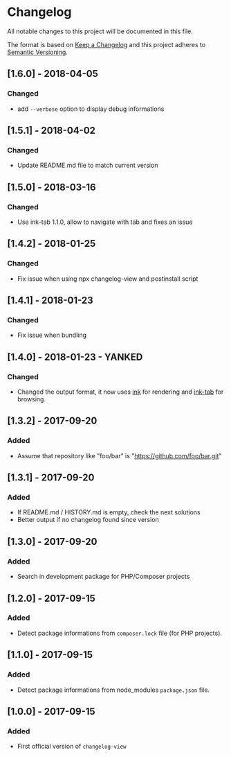 # Changelog
All notable changes to this project will be documented in this file.

The format is based on [Keep a Changelog](http://keepachangelog.com/en/1.0.0/)
and this project adheres to [Semantic Versioning](http://semver.org/spec/v2.0.0.html).

## [1.6.0] - 2018-04-05
### Changed
  * add `--verbose` option to display debug informations

## [1.5.1] - 2018-04-02
### Changed
  * Update README.md file to match current version

## [1.5.0] - 2018-03-16
### Changed
  * Use ink-tab 1.1.0, allow to navigate with tab and fixes an issue

## [1.4.2] - 2018-01-25
### Changed
  * Fix issue when using npx changelog-view and postinstall script

## [1.4.1] - 2018-01-23
### Changed
  * Fix issue when bundling

## [1.4.0] - 2018-01-23 - YANKED
### Changed
  * Changed the output format, it now uses [ink](https://github.com/vadimdemedes/ink) for rendering and [ink-tab](https://github.com/jdeniau/ink-tab) for browsing.

## [1.3.2] - 2017-09-20
### Added
  * Assume that repository like "foo/bar" is "https://github.com/foo/bar.git"

## [1.3.1] - 2017-09-20
### Added
  * If README.md / HISTORY.md is empty, check the next solutions
  * Better output if no changelog found since version


## [1.3.0] - 2017-09-20
### Added
  * Search in development package for PHP/Composer projects


## [1.2.0] - 2017-09-15
### Added
  * Detect package informations from `composer.lock` file (for PHP projects).


## [1.1.0] - 2017-09-15
### Added
  * Detect package informations from node_modules `package.json` file.

## [1.0.0] - 2017-09-15
### Added
  * First official version of `changelog-view`
